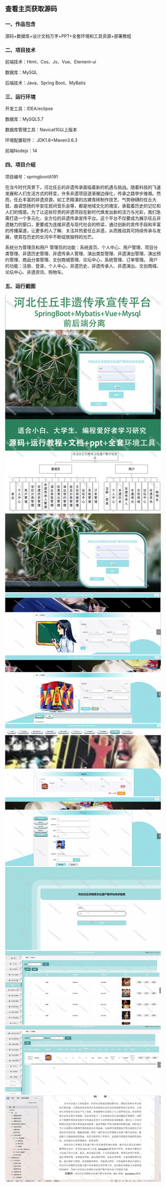 
## 查看主页获取源码


### 一、作品包含

源码+数据库+设计文档万字+PPT+全套环境和工具资源+部署教程

### 二、项目技术

前端技术：Html、Css、Js、Vue、Element-ui

数据库：MySQL

后端技术：Java、Spring Boot、MyBatis

  

### 三、运行环境

开发工具：IDEA/eclipse

数据库：MySQL5.7

数据库管理工具：Navicat10以上版本

环境配置软件： JDK1.8+Maven3.6.3

前端Nodejs：14


### 四、项目介绍
项目编号：springbootA191

在当今时代背景下，河北任丘的非遗传承面临着新的机遇与挑战。随着科技的飞速发展和人们生活方式的转变，许多非遗项目逐渐被边缘化，传承之路举步维艰。然而，任丘丰富的非遗资源，如工艺精湛的古建青砖制作技艺、气势磅礴的任丘大鼓、曲调悠扬的辛安庄民间音乐会等，都是地域文化的瑰宝，承载着历史的记忆和人们的情感。为了让这些珍贵的非遗项目在新时代焕发出新的活力与光彩，我们急需打造一个多元化、全方位的非遗传承宣传平台。这个平台不仅要成为展示任丘非遗魅力的窗口，更要成为连接非遗与现代社会的桥梁，通过创新的宣传手段和丰富的传播渠道，让更多的人了解、关注并热爱任丘非遗，从而推动其可持续传承与发展，使其在历史的长河中不断绽放独特的光芒。

系统分为管理员和用户
管理员的功能：系统首页、个人中心、用户管理、项目分类管理、非遗历史管理、非遗传承人管理、演出类型管理、非遗演出管理、演出预约管理、商品分类管理、文创商城管理、论坛中心、系统管理、订单管理。
用户的功能：注册、登录、个人中心、非遗历史、非遗传承人、非遗演出、文创商城、论坛中心、非遗资讯、购物车。

### 五、运行截图

![cover.png](./cover.png)
![1.jpg](./1.jpg)
![2.png](./2.png)
![3.png](./3.png)
![4.png](./4.png)
![5.png](./5.png)
![6.png](./6.png)
![7.png](./7.png)
![8.png](./8.png)
![9.png](./9.png)
![10.png](./10.png)




  
